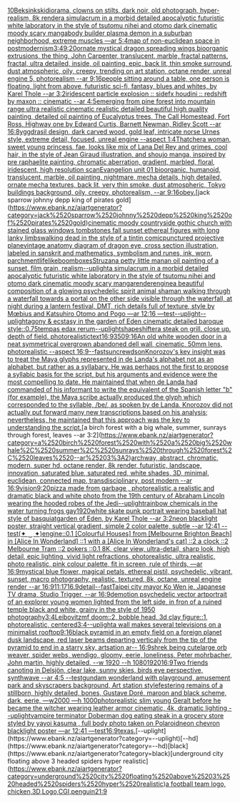 [](https://www.ebank.nz/aiartgenerator?category=)[10](https://www.ebank.nz/aiartgenerator?category=10)[Beksinkski](https://www.ebank.nz/aiartgenerator?category=Beksinkski)[diorama, clowns on stilts, dark noir, old photograph, hyper-realism, 8k render](https://www.ebank.nz/aiartgenerator?category=diorama%2C%2520clowns%2520on%2520stilts%2C%2520dark%2520noir%2C%2520old%2520photograph%2C%2520hyper-realism%2C%25208k%2520render)[a simulacrum in a morbid detailed apocalyptic futuristic white laboratory in the style of tsutomu nihei and otomo dark cinematic moody scary manga](https://www.ebank.nz/aiartgenerator?category=a%2520simulacrum%2520in%2520a%2520morbid%2520detailed%2520apocalyptic%2520futuristic%2520white%2520laboratory%2520in%2520the%2520style%2520of%2520tsutomu%2520nihei%2520and%2520otomo%2520dark%2520cinematic%2520moody%2520scary%2520manga)[body builder plasma demon in a suburban neighborhood, extreme muscles —ar 5:4](https://www.ebank.nz/aiartgenerator?category=body%2520builder%2520plasma%2520demon%2520in%2520a%2520suburban%2520neighborhood%2C%2520extreme%2520muscles%2520%E2%80%94ar%25205%3A4)[map of non-euclidean space in postmodernism](https://www.ebank.nz/aiartgenerator?category=map%2520of%2520non-euclidean%2520space%2520in%2520postmodernism)[3:4](https://www.ebank.nz/aiartgenerator?category=3%3A4)[9:20](https://www.ebank.nz/aiartgenerator?category=9%3A20)[ornate mystical dragon spreading wings bioorganic extrusions, the thing, John Carpenter, translucent, marble, fractal patterns, fractal, ultra detailed, inside, oil painting, epic, back lit, thin smoke surround, dust atmospheric, oily, creepy, trending on art station, octane render, unreal engine 5, photorealism --ar 9:16](https://www.ebank.nz/aiartgenerator?category=ornate%2520mystical%2520dragon%2520spreading%2520wings%2520bioorganic%2520extrusions%2C%2520the%2520thing%2C%2520John%2520Carpenter%2C%2520translucent%2C%2520marble%2C%2520fractal%2520patterns%2C%2520fractal%2C%2520ultra%2520detailed%2C%2520inside%2C%2520oil%2520painting%2C%2520epic%2C%2520back%2520lit%2C%2520thin%2520smoke%2520surround%2C%2520dust%2520atmospheric%2C%2520oily%2C%2520creepy%2C%2520trending%2520on%2520art%2520station%2C%2520octane%2520render%2C%2520unreal%2520engine%25205%2C%2520photorealism%2520--ar%25209%3A16)[people sitting around a table, one person is floating, light from above, futuristic sci-fi, fantasy, blues and whites, by Karel Thole --ar 3:2](https://www.ebank.nz/aiartgenerator?category=people%2520sitting%2520around%2520a%2520table%2C%2520one%2520person%2520is%2520floating%2C%2520light%2520from%2520above%2C%2520futuristic%2520sci-fi%2C%2520fantasy%2C%2520blues%2520and%2520whites%2C%2520by%2520Karel%2520Thole%2520--ar%25203%3A2)[iridescent particle explosion :: sidefx houdini :: redshift by maxon :: cinematic --ar 4:5](https://www.ebank.nz/aiartgenerator?category=iridescent%2520particle%2520explosion%2520%3A%3A%2520sidefx%2520houdini%2520%3A%3A%2520redshift%2520by%2520maxon%2520%3A%3A%2520cinematic%2520--ar%25204%3A5)[emerging from pine forest into mountain range ultra realistic cinematic realistic detailed beautiful high quality painting, detailed oil painting of Eucalyptus trees, The Call Homestead, Fort Ross, Highway one by Edward Curtis, Barnett Newman, Ridley Scott --ar 16:8](https://www.ebank.nz/aiartgenerator?category=emerging%2520from%2520pine%2520forest%2520into%2520mountain%2520range%2520ultra%2520realistic%2520cinematic%2520realistic%2520detailed%2520beautiful%2520high%2520quality%2520painting%2C%2520detailed%2520oil%2520painting%2520of%2520Eucalyptus%2520trees%2C%2520The%2520Call%2520Homestead%2C%2520Fort%2520Ross%2C%2520Highway%2520one%2520by%2520Edward%2520Curtis%2C%2520Barnett%2520Newman%2C%2520Ridley%2520Scott%2520--ar%252016%3A8)[yggdrasil design, dark carved wood, gold leaf, intricate norse Urnes style, extreme detail, focused, unreal engine --aspect 1:4](https://www.ebank.nz/aiartgenerator?category=yggdrasil%2520design%2C%2520dark%2520carved%2520wood%2C%2520gold%2520leaf%2C%2520intricate%2520norse%2520Urnes%2520style%2C%2520extreme%2520detail%2C%2520focused%2C%2520unreal%2520engine%2520--aspect%25201%3A4)[Thatcher](https://www.ebank.nz/aiartgenerator?category=Thatcher)[a woman, sweet young princess, fae, looks like mix of Lana Del Rey and grimes, cool hair, in the style of Jean Giraud illustration, and shoujo manga, inspired by pre raphaelite painting, chromatic aberration, gradient, marbled, floral, iridescent, high resolution scan](https://www.ebank.nz/aiartgenerator?category=a%2520woman%2C%2520sweet%2520young%2520princess%2C%2520fae%2C%2520looks%2520like%2520mix%2520of%2520Lana%2520Del%2520Rey%2520and%2520grimes%2C%2520cool%2520hair%2C%2520in%2520the%2520style%2520of%2520Jean%2520Giraud%2520illustration%2C%2520and%2520shoujo%2520manga%2C%2520inspired%2520by%2520pre%2520raphaelite%2520painting%2C%2520chromatic%2520aberration%2C%2520gradient%2C%2520marbled%2C%2520floral%2C%2520iridescent%2C%2520high%2520resolution%2520scan)[Evangelion unit 01  bioorganic, humanoid, translucent, marble, oil painting, nightmare, mecha details, high detailed, ornate mecha textures,  back lit, very thin smoke, dust atmospheric, Tokyo buildings background, oily, creepy,  photorealism, --ar 9:16](https://www.ebank.nz/aiartgenerator?category=Evangelion%2520unit%252001%2520%2520bioorganic%2C%2520humanoid%2C%2520translucent%2C%2520marble%2C%2520oil%2520painting%2C%2520nightmare%2C%2520mecha%2520details%2C%2520high%2520detailed%2C%2520ornate%2520mecha%2520textures%2C%2520%2520back%2520lit%2C%2520very%2520thin%2520smoke%2C%2520dust%2520atmospheric%2C%2520Tokyo%2520buildings%2520background%2C%2520oily%2C%2520creepy%2C%2520%2520photorealism%2C%2520--ar%25209%3A16)[obey.](https://www.ebank.nz/aiartgenerator?category=obey.)[jack sparrow johnny depp king of pirates gold](https://www.ebank.nz/aiartgenerator?category=jack%2520sparrow%2520johnny%2520depp%2520king%2520of%2520pirates%2520gold)[cinematic moody countryside gothic church with stained glass windows tombstones fall sunset ethereal figures with long lanky limbs](https://www.ebank.nz/aiartgenerator?category=cinematic%2520moody%2520countryside%2520gothic%2520church%2520with%2520stained%2520glass%2520windows%2520tombstones%2520fall%2520sunset%2520ethereal%2520figures%2520with%2520long%2520lanky%2520limbs)[walking dead in the style of a tintin comic](https://www.ebank.nz/aiartgenerator?category=walking%2520dead%2520in%2520the%2520style%2520of%2520a%2520tintin%2520comic)[punctured projective plane](https://www.ebank.nz/aiartgenerator?category=punctured%2520projective%2520plane)[vintage anatomy diagram of dragon eye, cross section illustration, labeled in sanskrit and mathematics, symbolism and runes, ink, worn, parchment](https://www.ebank.nz/aiartgenerator?category=vintage%2520anatomy%2520diagram%2520of%2520dragon%2520eye%2C%2520cross%2520section%2520illustration%2C%2520labeled%2520in%2520sanskrit%2520and%2520mathematics%2C%2520symbolism%2520and%2520runes%2C%2520ink%2C%2520worn%2C%2520parchment)[lifelike](https://www.ebank.nz/aiartgenerator?category=lifelike)[boomboxes](https://www.ebank.nz/aiartgenerator?category=boomboxes)[Struzan](https://www.ebank.nz/aiartgenerator?category=Struzan)[a petty little man](https://www.ebank.nz/aiartgenerator?category=a%2520petty%2520little%2520man)[an oil painting of a sunset, film grain, realism](https://www.ebank.nz/aiartgenerator?category=an%2520oil%2520painting%2520of%2520a%2520sunset%2C%2520film%2520grain%2C%2520realism)[--uplight](https://www.ebank.nz/aiartgenerator?category=--uplight)[a simulacrum in a morbid detailed apocalyptic futuristic white laboratory in the style of tsutomu nihei and otomo dark cinematic moody scary manga](https://www.ebank.nz/aiartgenerator?category=a%2520simulacrum%2520in%2520a%2520morbid%2520detailed%2520apocalyptic%2520futuristic%2520white%2520laboratory%2520in%2520the%2520style%2520of%2520tsutomu%2520nihei%2520and%2520otomo%2520dark%2520cinematic%2520moody%2520scary%2520manga)[render](https://www.ebank.nz/aiartgenerator?category=render)[engine](https://www.ebank.nz/aiartgenerator?category=engine)[a beautiful composition of a glowing psychedelic spirit animal shaman walking through a waterfall towards a portal on the other side visible through the waterfall, at night during a lantern festival, DMT,  rich details full of texture, style by Mœbius and Katsuhiro Otomo and Pogo —ar 12:16 —test](https://www.ebank.nz/aiartgenerator?category=a%2520beautiful%2520composition%2520of%2520a%2520glowing%2520psychedelic%2520spirit%2520animal%2520shaman%2520walking%2520through%2520a%2520waterfall%2520towards%2520a%2520portal%2520on%2520the%2520other%2520side%2520visible%2520through%2520the%2520waterfall%2C%2520at%2520night%2520during%2520a%2520lantern%2520festival%2C%2520DMT%2C%2520%2520rich%2520details%2520full%2520of%2520texture%2C%2520style%2520by%2520M%C5%93bius%2520and%2520Katsuhiro%2520Otomo%2520and%2520Pogo%2520%E2%80%94ar%252012%3A16%2520%E2%80%94test)[--uplight](https://www.ebank.nz/aiartgenerator?category=--uplight)[--uplight](https://www.ebank.nz/aiartgenerator?category=--uplight)[agony & ecstasy in the garden of Eden cinematic detailed baroque style](https://www.ebank.nz/aiartgenerator?category=agony%2520%26%2520ecstasy%2520in%2520the%2520garden%2520of%2520Eden%2520cinematic%2520detailed%2520baroque%2520style)[::0.75](https://www.ebank.nz/aiartgenerator?category=%3A%3A0.75)[tempas edax rerum](https://www.ebank.nz/aiartgenerator?category=tempas%2520edax%2520rerum)[--uplight](https://www.ebank.nz/aiartgenerator?category=--uplight)[shapeshifter](https://www.ebank.nz/aiartgenerator?category=shapeshifter)[a steak on grill. close up. depth of field. photorealistic](https://www.ebank.nz/aiartgenerator?category=a%2520steak%2520on%2520grill.%2520close%2520up.%2520depth%2520of%2520field.%2520photorealistic)[text](https://www.ebank.nz/aiartgenerator?category=text)[16:9](https://www.ebank.nz/aiartgenerator?category=16%3A9)[350](https://www.ebank.nz/aiartgenerator?category=350)[9:16](https://www.ebank.nz/aiartgenerator?category=9%3A16)[An old white wooden door in a neat symmetrical overgrown abandoned dell wall, cinematic, 50mm lens, photorealistic --aspect 16:9](https://www.ebank.nz/aiartgenerator?category=An%2520old%2520white%2520wooden%2520door%2520in%2520a%2520neat%2520symmetrical%2520overgrown%2520abandoned%2520dell%2520wall%2C%2520cinematic%2C%252050mm%2520lens%2C%2520photorealistic%2520--aspect%252016%3A9)[--fast](https://www.ebank.nz/aiartgenerator?category=--fast)[sun](https://www.ebank.nz/aiartgenerator?category=sun)[crewdson](https://www.ebank.nz/aiartgenerator?category=crewdson)[Knorozov's key insight was to treat the Maya glyphs represented in de Landa's alphabet not as an alphabet, but rather as a syllabary. He was perhaps not the first to propose a syllabic basis for the script, but his arguments and evidence were the most compelling to date. He maintained that when de Landa had commanded of his informant to write the equivalent of the Spanish letter "b" (for example), the Maya scribe actually produced the glyph which corresponded to the syllable, /be/, as spoken by de Landa. Knorozov did not actually put forward many new transcriptions based on his analysis; nevertheless, he maintained that this approach was the key to understanding the script.](https://www.ebank.nz/aiartgenerator?category=Knorozov%27s%2520key%2520insight%2520was%2520to%2520treat%2520the%2520Maya%2520glyphs%2520represented%2520in%2520de%2520Landa%27s%2520alphabet%2520not%2520as%2520an%2520alphabet%2C%2520but%2520rather%2520as%2520a%2520syllabary.%2520He%2520was%2520perhaps%2520not%2520the%2520first%2520to%2520propose%2520a%2520syllabic%2520basis%2520for%2520the%2520script%2C%2520but%2520his%2520arguments%2520and%2520evidence%2520were%2520the%2520most%2520compelling%2520to%2520date.%2520He%2520maintained%2520that%2520when%2520de%2520Landa%2520had%2520commanded%2520of%2520his%2520informant%2520to%2520write%2520the%2520equivalent%2520of%2520the%2520Spanish%2520letter%2520%22b%22%2520%28for%2520example%29%2C%2520the%2520Maya%2520scribe%2520actually%2520produced%2520the%2520glyph%2520which%2520corresponded%2520to%2520the%2520syllable%2C%2520/be/%2C%2520as%2520spoken%2520by%2520de%2520Landa.%2520Knorozov%2520did%2520not%2520actually%2520put%2520forward%2520many%2520new%2520transcriptions%2520based%2520on%2520his%2520analysis%3B%2520nevertheless%2C%2520he%2520maintained%2520that%2520this%2520approach%2520was%2520the%2520key%2520to%2520understanding%2520the%2520script.)[a birch forest with a big whale, summer, sunrays through forest, leaves --ar 3:2](https://www.ebank.nz/aiartgenerator?category=a%2520birch%2520forest%2520with%2520a%2520big%2520whale%2C%2520summer%2C%2520sunrays%2520through%2520forest%2C%2520leaves%2520--ar%25203%3A2)[archway, abstract, chromatic, modern, super hd, octane render, 8k render, futuristic, landscape, innovation, saturated blue, saturated red, white shades, 3D, minimal, euclidean, connected map, transdisciplinary, post modern --ar 16:9](https://www.ebank.nz/aiartgenerator?category=archway%2C%2520abstract%2C%2520chromatic%2C%2520modern%2C%2520super%2520hd%2C%2520octane%2520render%2C%25208k%2520render%2C%2520futuristic%2C%2520landscape%2C%2520innovation%2C%2520saturated%2520blue%2C%2520saturated%2520red%2C%2520white%2520shades%2C%25203D%2C%2520minimal%2C%2520euclidean%2C%2520connected%2520map%2C%2520transdisciplinary%2C%2520post%2520modern%2520--ar%252016%3A9)[vision](https://www.ebank.nz/aiartgenerator?category=vision)[9:20](https://www.ebank.nz/aiartgenerator?category=9%3A20)[pizza made from garbage , photorealistic,](https://www.ebank.nz/aiartgenerator?category=pizza%2520made%2520from%2520garbage%2520%2C%2520photorealistic%2C)[a realistic and dramatic black and white photo from the 19th century of Abraham Lincoln wearing the hooded robes of the Jedi](https://www.ebank.nz/aiartgenerator?category=a%2520realistic%2520and%2520dramatic%2520black%2520and%2520white%2520photo%2520from%2520the%252019th%2520century%2520of%2520Abraham%2520Lincoln%2520wearing%2520the%2520hooded%2520robes%2520of%2520the%2520Jedi)[--uplight](https://www.ebank.nz/aiartgenerator?category=--uplight)[rainbow chemicals in the water turning frogs gay](https://www.ebank.nz/aiartgenerator?category=rainbow%2520chemicals%2520in%2520the%2520water%2520turning%2520frogs%2520gay)[1920](https://www.ebank.nz/aiartgenerator?category=1920)[white skate punk portrait wearing baseball hat style of basquiat](https://www.ebank.nz/aiartgenerator?category=white%2520skate%2520punk%2520portrait%2520wearing%2520baseball%2520hat%2520style%2520of%2520basquiat)[garden of Eden, by Karel Thole --ar 3:2](https://www.ebank.nz/aiartgenerator?category=garden%2520of%2520Eden%2C%2520by%2520Karel%2520Thole%2520--ar%25203%3A2)[neon blacklight poster, straight vertical gradient, simple 2 color palette, subtle --ar 12:41 --test](https://www.ebank.nz/aiartgenerator?category=neon%2520blacklight%2520poster%2C%2520straight%2520vertical%2520gradient%2C%2520simple%25202%2520color%2520palette%2C%2520subtle%2520--ar%252012%3A41%2520--test)[(✦ ‿ ✦)](https://www.ebank.nz/aiartgenerator?category=%28%E2%9C%A6%2520%E2%80%BF%2520%E2%9C%A6%29)[engine](https://www.ebank.nz/aiartgenerator?category=engine)[::0.1 [Colourful Houses] from [Melbourne Brighton Beach] in [Alice In Wonderland] ::1 with a [Alice In Wonderland's cat] ::2 a clock ::2 Melbourne Tram ::2 pokers ::0.1 8K, clear view, ultra-detail, sharp look, high detail, epic lighting, vivid light refractions, photorealistic, ultra realistic, photo realistic, pink colour palette, fit in screen, rule of thirds, —ar 16:9](https://www.ebank.nz/aiartgenerator?category=%3A%3A0.1%2520%5BColourful%2520Houses%5D%2520from%2520%5BMelbourne%2520Brighton%2520Beach%5D%2520in%2520%5BAlice%2520In%2520Wonderland%5D%2520%3A%3A1%2520with%2520a%2520%5BAlice%2520In%2520Wonderland%27s%2520cat%5D%2520%3A%3A2%2520a%2520clock%2520%3A%3A2%2520Melbourne%2520Tram%2520%3A%3A2%2520pokers%2520%3A%3A0.1%25208K%2C%2520clear%2520view%2C%2520ultra-detail%2C%2520sharp%2520look%2C%2520high%2520detail%2C%2520epic%2520lighting%2C%2520vivid%2520light%2520refractions%2C%2520photorealistic%2C%2520ultra%2520realistic%2C%2520photo%2520realistic%2C%2520pink%2520colour%2520palette%2C%2520fit%2520in%2520screen%2C%2520rule%2520of%2520thirds%2C%2520%E2%80%94ar%252016%3A9)[mystical blue flower, magical petals, ethereal pistil, psychedelic, vibrant, sunset, macro photography, realistic, textured, 8k, octane, unreal engine render --ar 16:9](https://www.ebank.nz/aiartgenerator?category=mystical%2520blue%2520flower%2C%2520magical%2520petals%2C%2520ethereal%2520pistil%2C%2520psychedelic%2C%2520vibrant%2C%2520sunset%2C%2520macro%2520photography%2C%2520realistic%2C%2520textured%2C%25208k%2C%2520octane%2C%2520unreal%2520engine%2520render%2520--ar%252016%3A9)[11:17](https://www.ebank.nz/aiartgenerator?category=11%3A17)[16.9](https://www.ebank.nz/aiartgenerator?category=16.9)[detail](https://www.ebank.nz/aiartgenerator?category=detail)[--fast](https://www.ebank.nz/aiartgenerator?category=--fast)[Taipei city mayor Ko Wen je, Japanese TV drama, Studio Trigger, --ar 16:9](https://www.ebank.nz/aiartgenerator?category=Taipei%2520city%2520mayor%2520Ko%2520Wen%2520je%2C%2520Japanese%2520TV%2520drama%2C%2520Studio%2520Trigger%2C%2520--ar%252016%3A9)[demotion psychedelic vector art](https://www.ebank.nz/aiartgenerator?category=demotion%2520psychedelic%2520vector%2520art)[portrait of an explorer young women lighted from the left side, in fron of a ruined temple black and white, grainy in the style of 1950 photography](https://www.ebank.nz/aiartgenerator?category=portrait%2520of%2520an%2520explorer%2520young%2520women%2520lighted%2520from%2520the%2520left%2520side%2C%2520in%2520fron%2520of%2520a%2520ruined%2520temple%2520black%2520and%2520white%2C%2520grainy%2520in%2520the%2520style%2520of%25201950%2520photography)[3:4](https://www.ebank.nz/aiartgenerator?category=3%3A4)[Leibovitz](https://www.ebank.nz/aiartgenerator?category=Leibovitz)[mf doom::2, bobble head, 3d clay figure::1, photorealistic, centered](https://www.ebank.nz/aiartgenerator?category=mf%2520doom%3A%3A2%2C%2520bobble%2520head%2C%25203d%2520clay%2520figure%3A%3A1%2C%2520photorealistic%2C%2520centered)[3:4](https://www.ebank.nz/aiartgenerator?category=3%3A4)[--uplight](https://www.ebank.nz/aiartgenerator?category=--uplight)[a wall makes several televisions on a minimalist rooftop](https://www.ebank.nz/aiartgenerator?category=a%2520wall%2520makes%2520several%2520televisions%2520on%2520a%2520minimalist%2520rooftop)[9:16](https://www.ebank.nz/aiartgenerator?category=9%3A16)[black pyramid in an empty field on a foreign planet dusk landscape, red laser beams departing verticaly from the tip of the pyramid to end in a starry sky, artsation ar-- 16:9](https://www.ebank.nz/aiartgenerator?category=black%2520pyramid%2520in%2520an%2520empty%2520field%2520on%2520a%2520foreign%2520planet%2520dusk%2520landscape%2C%2520red%2520laser%2520beams%2520departing%2520verticaly%2520from%2520the%2520tip%2520of%2520the%2520pyramid%2520to%2520end%2520in%2520a%2520starry%2520sky%2C%2520artsation%2520ar--%252016%3A9)[shrek being cute](https://www.ebank.nz/aiartgenerator?category=shrek%2520being%2520cute)[large orb weaver, spider webs, wendigo, gloomy, eerie, loneliness, Peter mohrbacher, John martin, highly detailed, --w 1920 --h 1080](https://www.ebank.nz/aiartgenerator?category=large%2520orb%2520weaver%2C%2520spider%2520webs%2C%2520wendigo%2C%2520gloomy%2C%2520eerie%2C%2520loneliness%2C%2520Peter%2520mohrbacher%2C%2520John%2520martin%2C%2520highly%2520detailed%2C%2520--w%25201920%2520--h%25201080)[1920](https://www.ebank.nz/aiartgenerator?category=1920)[16:9](https://www.ebank.nz/aiartgenerator?category=16%3A9)[Two friends canoting in Delsjön, clear lake, sunny skies, birds eye perspective, synthwave --ar 4:5 --test](https://www.ebank.nz/aiartgenerator?category=Two%2520friends%2520canoting%2520in%2520Delsj%C3%B6n%2C%2520clear%2520lake%2C%2520sunny%2520skies%2C%2520birds%2520eye%2520perspective%2C%2520synthwave%2520--ar%25204%3A5%2520--test)[gundam wonderland with playground, amusement park and skyscrapers background, Art station style](https://www.ebank.nz/aiartgenerator?category=gundam%2520wonderland%2520with%2520playground%2C%2520amusement%2520park%2520and%2520skyscrapers%2520background%2C%2520Art%2520station%2520style)[festering remains of a stillborn, highly detailed, bones, Gustave Doré, maroon and black scheme, dark, eerie, —w2000 —h 1000](https://www.ebank.nz/aiartgenerator?category=festering%2520remains%2520of%2520a%2520stillborn%2C%2520highly%2520detailed%2C%2520bones%2C%2520Gustave%2520Dor%C3%A9%2C%2520maroon%2520and%2520black%2520scheme%2C%2520dark%2C%2520eerie%2C%2520%E2%80%94w2000%2520%E2%80%94h%25201000)[photorealistic slim young Geralt before he became the witcher wearing leather armor cinematic, 4k, dramatic lighting --uplight](https://www.ebank.nz/aiartgenerator?category=photorealistic%2520slim%2520young%2520Geralt%2520before%2520he%2520became%2520the%2520witcher%2520wearing%2520leather%2520armor%2520cinematic%2C%25204k%2C%2520dramatic%2520lighting%2520--uplight)[vampire terminator Doberman dog eating steak in a grocery store styled by yayoi kasuma , full body photo taken on Polaroid](https://www.ebank.nz/aiartgenerator?category=vampire%2520terminator%2520Doberman%2520dog%2520eating%2520steak%2520in%2520a%2520grocery%2520store%2520styled%2520by%2520yayoi%2520kasuma%2520%2C%2520full%2520body%2520photo%2520taken%2520on%2520Polaroid)[neon chevron blacklight poster —ar 12:41 —test](https://www.ebank.nz/aiartgenerator?category=neon%2520chevron%2520blacklight%2520poster%2520%E2%80%94ar%252012%3A41%2520%E2%80%94test)[16:9](https://www.ebank.nz/aiartgenerator?category=16%3A9)[texas.](https://www.ebank.nz/aiartgenerator?category=texas.)[--uplight](https://www.ebank.nz/aiartgenerator?category=--uplight)[--hd](https://www.ebank.nz/aiartgenerator?category=--hd)[black](https://www.ebank.nz/aiartgenerator?category=black)[underground city floating above 3 headed spiders hyper realistic](https://www.ebank.nz/aiartgenerator?category=underground%2520city%2520floating%2520above%25203%2520headed%2520spiders%2520hyper%2520realistic)[a football team logo, chicken,3D,Logo,CGI,](https://www.ebank.nz/aiartgenerator?category=a%2520football%2520team%2520logo%2C%2520chicken%2C3D%2CLogo%2CCGI%2C)[penguin](https://www.ebank.nz/aiartgenerator?category=penguin)[21:9](https://www.ebank.nz/aiartgenerator?category=21%3A9)